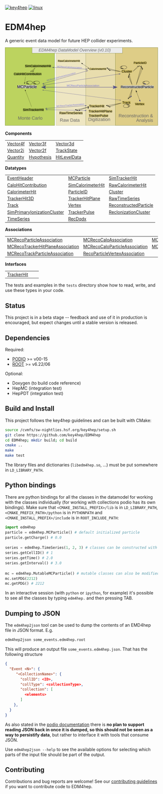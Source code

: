 
[![key4hep](https://github.com/key4hep/EDM4hep/workflows/key4hep_linux/badge.svg)](https://github.com/key4hep/EDM4hep/actions/workflows/key4hep_linux.yml)
[![linux](https://github.com/key4hep/EDM4hep/actions/workflows/lcg_linux_with_podio.yml/badge.svg)](https://github.com/key4hep/EDM4hep/actions/workflows/lcg_linux_with_podio.yml)
# EDM4hep


A generic event data model for future HEP collider experiments.

![](doc/edm4hep_diagram.svg)

**Components**

| | | |
|-|-|-|
| [Vector4f](https://github.com/key4hep/EDM4hep/blob/main/edm4hep.yaml#L9)       | [Vector3f](https://github.com/key4hep/EDM4hep/blob/main/edm4hep.yaml#L34)  | [Vector3d](https://github.com/key4hep/EDM4hep/blob/main/edm4hep.yaml#L56)    |
| [Vector2i](https://github.com/key4hep/EDM4hep/blob/main/edm4hep.yaml#L84)      | [Vector2f](https://github.com/key4hep/EDM4hep/blob/main/edm4hep.yaml#L104)  | [TrackState](https://github.com/key4hep/EDM4hep/blob/main/edm4hep.yaml#L124)  |
| [Quantity](https://github.com/key4hep/EDM4hep/blob/main/edm4hep.yaml#L147)     | [Hypothesis](https://github.com/key4hep/EDM4hep/blob/main/edm4hep.yaml#L155) | [HitLevelData](https://github.com/key4hep/EDM4hep/blob/main/edm4hep.yaml#L162) |


**Datatypes**

| | | |
|-|-|-|
| [EventHeader](https://github.com/key4hep/EDM4hep/blob/main/edm4hep.yaml#L172)         | [MCParticle](https://github.com/key4hep/EDM4hep/blob/main/edm4hep.yaml#L184)        | [SimTrackerHit](https://github.com/key4hep/EDM4hep/blob/main/edm4hep.yaml#L252)         |
| [CaloHitContribution](https://github.com/key4hep/EDM4hep/blob/main/edm4hep.yaml#L294) | [SimCalorimeterHit](https://github.com/key4hep/EDM4hep/blob/main/edm4hep.yaml#L306) | [RawCalorimeterHit](https://github.com/key4hep/EDM4hep/blob/main/edm4hep.yaml#L318)     |
| [CalorimeterHit](https://github.com/key4hep/EDM4hep/blob/main/edm4hep.yaml#L327)      | [ParticleID](https://github.com/key4hep/EDM4hep/blob/main/edm4hep.yaml#L339)        | [Cluster](https://github.com/key4hep/EDM4hep/blob/main/edm4hep.yaml#L354)               |
| [TrackerHit3D](https://github.com/key4hep/EDM4hep/blob/main/edm4hep.yaml#L375)          | [TrackerHitPlane](https://github.com/key4hep/EDM4hep/blob/main/edm4hep.yaml#L390)   | [RawTimeSeries](https://github.com/key4hep/EDM4hep/blob/main/edm4hep.yaml#L409)                |
| [Track](https://github.com/key4hep/EDM4hep/blob/main/edm4hep.yaml#L422)               | [Vertex](https://github.com/key4hep/EDM4hep/blob/main/edm4hep.yaml#L441)            | [ReconstructedParticle](https://github.com/key4hep/EDM4hep/blob/main/edm4hep.yaml#L458) |
| [SimPrimaryIonizationCluster](https://github.com/key4hep/EDM4hep/blob/main/edm4hep.yaml#L564) | [TrackerPulse](https://github.com/key4hep/EDM4hep/blob/main/edm4hep.yaml#L598) | [RecIonizationCluster](https://github.com/key4hep/EDM4hep/blob/main/edm4hep.yaml#L611) |
| [TimeSeries](https://github.com/key4hep/EDM4hep/blob/main/edm4hep.yaml#L622) | [RecDqdx](https://github.com/key4hep/EDM4hep/blob/main/edm4hep.yaml#L634) |                                                                                          |

**Associations**

| | | |
|-|-|-|
| [MCRecoParticleAssociation](https://github.com/key4hep/EDM4hep/blob/main/edm4hep.yaml#L490)        | [MCRecoCaloAssociation](https://github.com/key4hep/EDM4hep/blob/main/edm4hep.yaml#L499)         | [MCRecoTrackerAssociation](https://github.com/key4hep/EDM4hep/blob/main/edm4hep.yaml#L508)         |
| [MCRecoTrackerHitPlaneAssociation](https://github.com/key4hep/EDM4hep/blob/main/edm4hep.yaml#L517) | [MCRecoCaloParticleAssociation](https://github.com/key4hep/EDM4hep/blob/main/edm4hep.yaml#L526) | [MCRecoClusterParticleAssociation](https://github.com/key4hep/EDM4hep/blob/main/edm4hep.yaml#L535) |
| [MCRecoTrackParticleAssociation](https://github.com/key4hep/EDM4hep/blob/main/edm4hep.yaml#L544)   | [RecoParticleVertexAssociation](https://github.com/key4hep/EDM4hep/blob/main/edm4hep.yaml#L553) |                                                                                                      |

**Interfaces**

| | | |
|-|-|-|
| [TrackerHit](https://github.com/key4hep/EDM4hep/blob/main/edm4hep.yaml#L648) | | |


The tests and examples in the `tests` directory show how to read, write, and use these types in your code.


## Status

This project is in a beta stage -- feedback and use of it in production is encouraged, but expect changes until a stable version is released.

## Dependencies

Required:

* [PODIO](https://github.com/AIDASoft/podio) >= v00-15
* [ROOT](https://github.com/root-project/root) >= v6.22/06

Optional:

* Doxygen (to build code reference)
* HepMC (integration test)
* HepPDT (integration test)

## Build and Install

This project follows the key4hep guidelines and can be built with CMake:

```sh
source /cvmfs/sw-nightlies.hsf.org/key4hep/setup.sh
git clone https://github.com/key4hep/EDM4hep
cd EDM4hep; mkdir build; cd build
cmake ..
make
make test
```

The library files and dictionaries (`libedm4hep.so`, ...) must be put somewhere in `LD_LIBRARY_PATH`.

## Python bindings
There are python bindings for all the classes in the datamodel for working with
the classes individually (for working with collections podio has its own
bindings). Make sure that `<CMAKE_INSTALL_PREFIX>/lib` is in `LD_LIBRARY_PATH`,
`<CMAKE_PREFIX_PATH>/python` is in `PYTHONPATH` and `<CMAKE_INSTALL_PREFIX>/include` is in `ROOT_INCLUDE_PATH`:
```python
import edm4hep
particle = edm4hep.MCParticle() # default initialized particle
particle.getCharge() # 0.0

series = edm4hep.TimeSeries(1, 2, 3) # classes can be constructed with non-default parameters
series.getCellID() # 1
series.getTime() # 2.0
series.getInterval() # 3.0

mc = edm4hep.MutableMCParticle() # mutable classes can also be modified
mc.setPDG(2212)
mc.getPDG() # 2212
```

In an interactive session (with `python` or `ipython`, for example) it's
possible to see all the classes by typing `edm4hep.` and then pressing TAB.

## Dumping to JSON
The `edm4hep2json` tool can be used to dump the contents of an EMD4hep file in
JSON format. E.g.

```bash
edm4hep2json some_events.edm4hep.root
```

This will produce an output file `some_events.edm4hep.json`. That has the following structure
```json
{
  "Event <N>": {
     "<CollectionName>": {
       "collID": <ID>,
       "collType": <collectionType>,
       "collection": [
         <elements>
       ]
    },
  }
}
```

As also stated in the [podio
documentation](https://github.com/AIDASoft/podio/blob/master/doc/advanced_topics.md#dumping-json)
there is **no plan to support reading JSON back in once it is dumped, so this
should not be seen as a way to persistify data**, but rather to interface it
with tools that consume JSON.

Use `edm4hep2json --help` to see the available options for selecting which parts
of the input file should be part of the output.

## Contributing

Contributions and bug reports are welcome! See our [contributing guidelines](doc/contributing.md) if you want to contribute code to EDM4hep.
